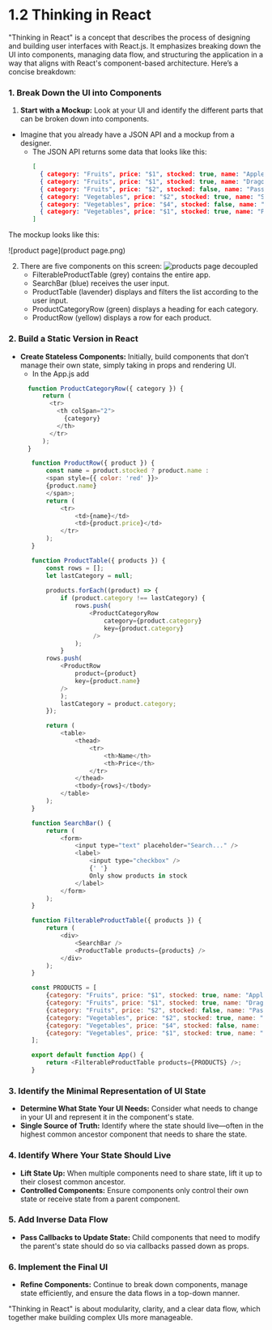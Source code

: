 # 1.2 Thinking in React

"Thinking in React" is a concept that describes the process of designing and building user interfaces with React.js. It emphasizes breaking down the UI into components, managing data flow, and structuring the application in a way that aligns with React's component-based architecture. Here’s a concise breakdown:


### **1. Break Down the UI into Components**
1. **Start with a Mockup:** Look at your UI and identify the different parts that can be broken down into components.
  - Imagine that you already have a JSON API and a mockup from a designer.
    - The JSON API returns some data that looks like this:
      ```JSON
      [
        { category: "Fruits", price: "$1", stocked: true, name: "Apple" },
        { category: "Fruits", price: "$1", stocked: true, name: "Dragonfruit" },
        { category: "Fruits", price: "$2", stocked: false, name: "Passionfruit" },
        { category: "Vegetables", price: "$2", stocked: true, name: "Spinach" },
        { category: "Vegetables", price: "$4", stocked: false, name: "Pumpkin" },
        { category: "Vegetables", price: "$1", stocked: true, name: "Peas" }
      ]
      ```
  The mockup looks like this:

![product page](product page.png)

2. There are five components on this screen:
 ![products page decoupled](products_page_decoupled.png)
   - FilterableProductTable (grey) contains the entire app.
   - SearchBar (blue) receives the user input.
   - ProductTable (lavender) displays and filters the list according to the user input.
   - ProductCategoryRow (green) displays a heading for each category.
   - ProductRow (yellow) displays a row for each product.
### **2. Build a Static Version in React**
   - **Create Stateless Components:** Initially, build components that don’t manage their own state, simply taking in props and rendering UI.
     - In the App.js add
     ```Javascript
       function ProductCategoryRow({ category }) {
           return (
             <tr>
               <th colSpan="2">
                 {category}
               </th>
             </tr>
           );
       }

        function ProductRow({ product }) {
            const name = product.stocked ? product.name :
            <span style={{ color: 'red' }}>
            {product.name}
            </span>;        
            return (
                <tr>
                    <td>{name}</td>
                    <td>{product.price}</td>
                </tr>
            );
        }

        function ProductTable({ products }) {
            const rows = [];
            let lastCategory = null;
            
            products.forEach((product) => {
                if (product.category !== lastCategory) {
                    rows.push(
                        <ProductCategoryRow
                            category={product.category}
                            key={product.category}
                         />
                    );
                }
            rows.push(
                <ProductRow
                    product={product}
                    key={product.name} 
                />
                );
                lastCategory = product.category;
            });

            return (
                <table>
                    <thead>
                        <tr>
                            <th>Name</th>
                            <th>Price</th>
                        </tr>
                    </thead>
                    <tbody>{rows}</tbody>
                </table>
            );
        }

        function SearchBar() {
            return (
                <form>
                    <input type="text" placeholder="Search..." />
                    <label>
                        <input type="checkbox" />
                        {' '}
                        Only show products in stock
                    </label>
                </form>
            );
        }

        function FilterableProductTable({ products }) {
            return (
                <div>
                    <SearchBar />
                    <ProductTable products={products} />
                </div>
            );
        }

        const PRODUCTS = [
            {category: "Fruits", price: "$1", stocked: true, name: "Apple"},
            {category: "Fruits", price: "$1", stocked: true, name: "Dragonfruit"},
            {category: "Fruits", price: "$2", stocked: false, name: "Passionfruit"},
            {category: "Vegetables", price: "$2", stocked: true, name: "Spinach"},
            {category: "Vegetables", price: "$4", stocked: false, name: "Pumpkin"},
            {category: "Vegetables", price: "$1", stocked: true, name: "Peas"}
        ];

        export default function App() {
            return <FilterableProductTable products={PRODUCTS} />;
        }
     ```

### **3. Identify the Minimal Representation of UI State**
- **Determine What State Your UI Needs:** Consider what needs to change in your UI and represent it in the component's state.
- **Single Source of Truth:** Identify where the state should live—often in the highest common ancestor component that needs to share the state.

### **4. Identify Where Your State Should Live**
- **Lift State Up:** When multiple components need to share state, lift it up to their closest common ancestor.
- **Controlled Components:** Ensure components only control their own state or receive state from a parent component.

### **5. Add Inverse Data Flow**
- **Pass Callbacks to Update State:** Child components that need to modify the parent's state should do so via callbacks passed down as props.

### **6. Implement the Final UI**
- **Refine Components:** Continue to break down components, manage state efficiently, and ensure the data flows in a top-down manner.

"Thinking in React" is about modularity, clarity, and a clear data flow, which together make building complex UIs more manageable.